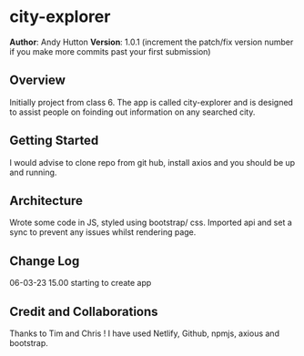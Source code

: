 # city-explorer

**Author**: Andy Hutton
**Version**: 1.0.1 (increment the patch/fix version number if you make more commits past your first submission)

## Overview
Initially project from class 6. The app is called city-explorer and is designed to assist people on foinding out information on any searched city.
<!-- Provide a high level overview of what this application is and why you are building it, beyond the fact that it's an assignment for this class. (i.e. What's your problem domain?) -->

## Getting Started
I would advise to clone repo from git hub, install axios and you should be up and running.<!-- What are the steps that a user must take in order to build this app on their own machine and get it running? -->

## Architecture
Wrote some code in JS, styled using bootstrap/ css. Imported api and set a sync to prevent any issues whilst rendering page.
<!-- Provide a detailed description of the application design. What technologies (languages, libraries, etc) you're using, and any other relevant design information. -->

## Change Log
06-03-23 15.00 starting to create app
<!-- Use this area to document the iterative changes made to your application as each feature is successfully implemented. Use time stamps. Here's an example:

01-01-2001 4:59pm - Application now has a fully-functional express server, with a GET route for the location resource. -->

## Credit and Collaborations
Thanks to Tim and Chris !
I have used Netlify, Github, npmjs, axious and bootstrap.
